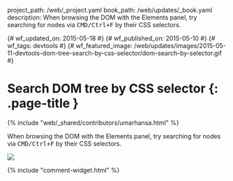 project_path: /web/_project.yaml
book_path: /web/updates/_book.yaml
description: When browsing the DOM with the Elements panel, try searching for nodes via <kbd class=kbd>CMD/Ctrl+F</kbd> by their CSS selectors.

{# wf_updated_on: 2015-05-18 #}
{# wf_published_on: 2015-05-10 #}
{# wf_tags: devtools #}
{# wf_featured_image: /web/updates/images/2015-05-11-devtools-dom-tree-search-by-css-selector/dom-search-by-selector.gif #}

# Search DOM tree by CSS selector {: .page-title }

{% include "web/_shared/contributors/umarhansa.html" %}


When browsing the DOM with the Elements panel, try searching for nodes via <kbd class="kbd">CMD/Ctrl+F</kbd> by their CSS selectors.

<img class="block" src="/web/updates/images/2015-05-11-devtools-dom-tree-search-by-css-selector/dom-search-by-selector.gif">



{% include "comment-widget.html" %}
